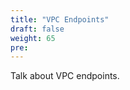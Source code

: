 ```yaml
---
title: "VPC Endpoints"
draft: false
weight: 65
pre: 
---
```




Talk about VPC endpoints.











